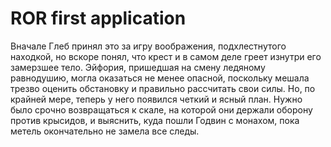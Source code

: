 # ROR first application
Вначале Глеб принял это за игру воображения, подхлестнутого находкой, но вскоре понял, что крест и в самом деле греет изнутри его замерзшее тело. Эйфория, пришедшая на смену ледяному равнодушию, могла оказаться не менее опасной, поскольку мешала трезво оценить обстановку и правильно рассчитать свои силы. Но, по крайней мере, теперь у него появился четкий и ясный план. Нужно было срочно возвращаться к скале, на которой они держали оборону против крысидов, и выяснить, куда пошли Годвин с монахом, пока метель окончательно не замела все следы.